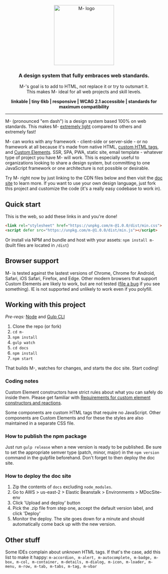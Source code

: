 <p align="center">
  <a href="http://m-docs.org">
    <img src="http://m-docs.org/m-logo.png" alt="M- logo" width="192">
  </a>
</p>
<h3 align="center">A design system that fully embraces web standards.</h3>
<p align="center">M-'s goal is to add to HTML, not replace it or try to outsmart it.<br>This makes M- ideal for all web projects and skill levels.</p>
<p align="center"><strong>linkable | tiny 6kb | responsive | WCAG 2.1 accessible | standards for maximum compatibility</strong></p>
<hr>

M- (pronounced "em dash") is a design system based 100% on web standards. This makes M- [extremely light](http://m-docs.org/#performance) compared to others and extremely fast!

M- can works with any framework - client-side or server-side - or no framework at all because it's made from native HTML, [custom HTML tags](https://dev.to/jfbrennan/custom-html-tags-4788), and [Custom Elements](https://developer.mozilla.org/en-US/docs/Web/API/Window/customElements). SSR, SPA, PWA, static site, email template - whatever type of project you have M- will work. This is especially useful to organizations looking to share a design system, but committing to one JavaScript framework or one architecture is not possible or desirable.

Try M- right now by just linking to the CDN files below and then visit the [doc site](https://m-docs.org) to learn more. If you want to use your own design language, just fork this project and customize the code (it's a really easy codebase to work in).

## Quick start
This is the web, so add these links in <head> and you're done!
```html
<link rel="stylesheet" href="https://unpkg.com/m-@1.0.0/dist/min.css">
<script defer src="https://unpkg.com/m-@1.0.0/dist/min.js"></script>
```
Or install via NPM and bundle and host with your assets: `npm install m-` (built files are located in `/dist`)

## Browser support
M- is tested against the lastest versions of Chrome, Chrome for Android, Safari, iOS Safari, Firefox, and Edge. Other modern browsers that support Custom Elements are likely to work, but are not tested (<a href="https://github.com/jfbrennan/m-/issues" target="_blank" rel="noopener">file
    a bug</a> if you see something). IE is not supported and unlikely to work even if you polyfill.

## Working with this project
_Pre-reqs:_ [Node](https://nodejs.org) and [Gulp CLI](https://gulpjs.com/docs/en/getting-started/quick-start)

1. Clone the repo (or fork)
1. `cd m-`
1. `npm install`
1. `gulp watch`
1. `cd docs`
1. `npm install`
1. `npm start`

That builds M-, watches for changes, and starts the doc site. Start coding!

### Coding notes
Custom Element constructors have strict rules about what you can safely do inside them. Please get familiar with [Requirements for custom element constructors and reactions](https://html.spec.whatwg.org/multipage/custom-elements.html#custom-element-conformance).

Some components are custom HTML tags that require no JavaScript. Other components are Custom Elements and for these the styles are also maintained in a separate CSS file.

### How to publish the npm package
Just run `gulp release` when a new version is ready to be published. Be sure to set the appropriate semver type (patch, minor, major) in the `npm version` command in the gulpfile beforehand. Don't forget to then deploy the doc site.

### How to deploy the doc site
1. Zip the contents of `docs` excluding `node_modules`.
1. Go to AWS > us-east-2 > Elastic Beanstalk > Environments > MDocSite-env
1. Click 'Upload and deploy' button
1. Pick the .zip file from step one, accept the default version label, and click 'Deploy'
1. Monitor the deploy. The site goes down for a minute and should automatically come back up with the new version.
 
## Other stuff
Some IDEs complain about unknown HTML tags. If that's the case, add this list to make it happy:
`m-accordion, m-alert, m-autocomplete, m-badge, m-box, m-col, m-container, m-details, m-dialog, m-icon, m-loader, m-menu, m-row, m-tab, m-tabs, m-tag, m-vbar`
